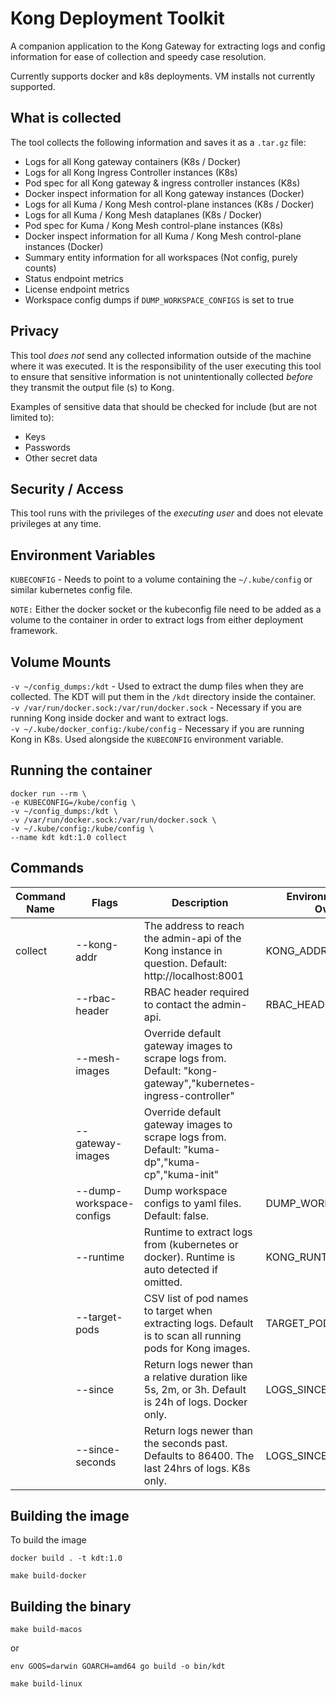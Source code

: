 # Kong Deployment Toolkit

A companion application to the Kong Gateway for extracting logs and config information for ease of collection and speedy case resolution.

Currently supports docker and k8s deployments. VM installs not currently supported.

## What is collected

The tool collects the following information and saves it as a `.tar.gz` file:

- Logs for all Kong gateway containers (K8s / Docker)
- Logs for all Kong Ingress Controller instances (K8s)
- Pod spec for all Kong gateway & ingress controller instances (K8s)
- Docker inspect information for all Kong gateway instances (Docker)
- Logs for all Kuma / Kong Mesh control-plane instances (K8s / Docker)
- Logs for all Kuma / Kong Mesh dataplanes (K8s / Docker)
- Pod spec for Kuma / Kong Mesh control-plane instances (K8s)
- Docker inspect information for all Kuma / Kong Mesh control-plane instances (Docker)
- Summary entity information for all workspaces (Not config, purely counts)
- Status endpoint metrics
- License endpoint metrics
- Workspace config dumps if `DUMP_WORKSPACE_CONFIGS` is set to true

## Privacy 

This tool _does not_ send any collected information outside of the machine where it was executed. It is the responsibility of the user executing this tool to ensure that sensitive information is not unintentionally collected _before_ they transmit the output file (s) to Kong. 

Examples of sensitive data that should be checked for include (but are not limited to):

- Keys
- Passwords
- Other secret data

## Security / Access

This tool runs with the privileges of the _executing user_ and does not elevate privileges at any time.

## Environment Variables
`KUBECONFIG` - Needs to point to a volume containing the `~/.kube/config` or similar kubernetes config file.<br/>

`NOTE:` Either the docker socket or the kubeconfig file need to be added as a volume to the container in order to extract logs from either deployment framework.

## Volume Mounts
`-v ~/config_dumps:/kdt` - Used to extract the dump files when they are collected. The KDT will put them in the `/kdt` directory inside the container.<br/>
`-v /var/run/docker.sock:/var/run/docker.sock` - Necessary if you are running Kong inside docker and want to extract logs.<br/>
`-v ~/.kube/docker_config:/kube/config` - Necessary if you are running Kong in K8s. Used alongside the `KUBECONFIG` environment variable.<br/>

## Running the container

```
docker run --rm \
-e KUBECONFIG=/kube/config \
-v ~/config_dumps:/kdt \
-v /var/run/docker.sock:/var/run/docker.sock \
-v ~/.kube/config:/kube/config \
--name kdt kdt:1.0 collect
```

## Commands

| Command Name | Flags                    | Description                                                                                                  | Environment Variable Overrides |
|--------------|--------------------------|--------------------------------------------------------------------------------------------------------------|--------------------------------|
| collect      | --kong-addr              | The address to reach the admin-api of the Kong instance in question. Default: http://localhost:8001          | KONG_ADDR                      |
|              | --rbac-header            | RBAC header required to contact the admin-api.                                                               | RBAC_HEADER                    |
|              | --mesh-images            | Override default gateway images to scrape logs from. Default: "kong-gateway","kubernetes-ingress-controller" |                                |
|              | --gateway-images         | Override default gateway images to scrape logs from. Default: "kuma-dp","kuma-cp","kuma-init"                |                                |
|              | --dump-workspace-configs | Dump workspace configs to yaml files. Default: false.                                                        | DUMP_WORKSPACE_CONFIGS         |
|              | --runtime                | Runtime to extract logs from (kubernetes or docker). Runtime is auto detected if omitted.                    | KONG_RUNTIME                   |
|              | --target-pods            | CSV list of pod names to target when extracting logs. Default is to scan all running pods for Kong images.   | TARGET_PODS                    |
|              | --since                  | Return logs newer than a relative duration like 5s, 2m, or 3h. Default is 24h of logs. Docker only.          | LOGS_SINCE                     |
|              | --since-seconds          | Return logs newer than the seconds past. Defaults to 86400. The last 24hrs of logs. K8s only.                | LOGS_SINCE_SECONDS             |

## Building the image

To build the image

```
docker build . -t kdt:1.0
```
```
make build-docker
```

## Building the binary

```
make build-macos
```
or
```
env GOOS=darwin GOARCH=amd64 go build -o bin/kdt
```
```
make build-linux
```